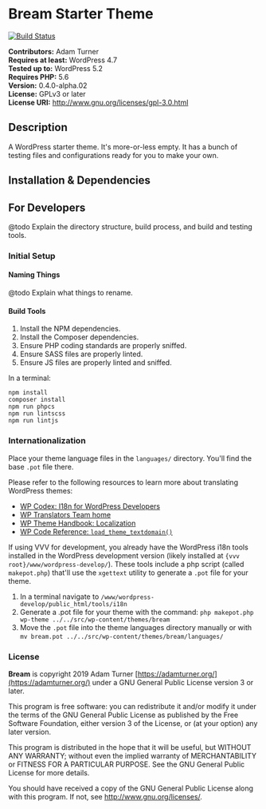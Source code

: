 # Bream Starter Theme

[![Build Status](https://travis-ci.org/admturner/bream.svg?branch=master)](https://travis-ci.org/admturner/bream)

**Contributors:** Adam Turner  
**Requires at least:** WordPress 4.7  
**Tested up to:** WordPress 5.2  
**Requires PHP:** 5.6  
**Version:** 0.4.0-alpha.02  
**License:** GPLv3 or later  
**License URI:** http://www.gnu.org/licenses/gpl-3.0.html  

## Description

A WordPress starter theme. It's more-or-less empty. It has a bunch of testing files and configurations ready for you to make your own.

## Installation & Dependencies

## For Developers

@todo Explain the directory structure, build process, and build and testing tools.

### Initial Setup

#### Naming Things

@todo Explain what things to rename.

#### Build Tools

1. Install the NPM dependencies.
2. Install the Composer dependencies.
3. Ensure PHP coding standards are properly sniffed.
4. Ensure SASS files are properly linted.
5. Ensure JS files are properly linted and sniffed.

In a terminal:

~~~
npm install
composer install
npm run phpcs
npm run lintscss
npm run lintjs
~~~

### Internationalization

Place your theme language files in the `languages/` directory. You'll find the base `.pot` file there.

Please refer to the following resources to learn more about translating WordPress themes:

* [WP Codex: I18n for WordPress Developers](https://codex.wordpress.org/I18n_for_WordPress_Developers)
* [WP Translators Team home](https://make.wordpress.org/polyglots/teams/)
* [WP Theme Handbook: Localization](https://developer.wordpress.org/themes/functionality/localization/)
* [WP Code Reference: `load_theme_textdomain()`](https://developer.wordpress.org/reference/functions/load_theme_textdomain/)

If using VVV for development, you already have the WordPress i18n tools installed in the WordPress development version (likely installed at `{vvv root}/www/wordpress-develop/`). These tools include a php script (called `makepot.php`) that'll use the `xgettext` utility to generate a `.pot` file for your theme.

1. In a terminal navigate to `/www/wordpress-develop/public_html/tools/i18n`
2. Generate a .pot file for your theme with the command: `php makepot.php wp-theme ../../src/wp-content/themes/bream`
3. Move the `.pot` file into the theme languages directory manually or with `mv bream.pot ../../src/wp-content/themes/bream/languages/`

### License

**Bream** is copyright 2019 Adam Turner [https://adamturner.org/](https://adamturner.org/) under a GNU General Public License version 3 or later.

This program is free software: you can redistribute it and/or modify it under the terms of the GNU General Public License as published by the Free Software
Foundation, either version 3 of the License, or (at your option) any later version.

This program is distributed in the hope that it will be useful, but WITHOUT ANY WARRANTY; without even the implied warranty of MERCHANTABILITY or FITNESS FOR A
PARTICULAR PURPOSE. See the GNU General Public License for more details.

You should have received a copy of the GNU General Public License along with this program. If not, see <http://www.gnu.org/licenses/>.
